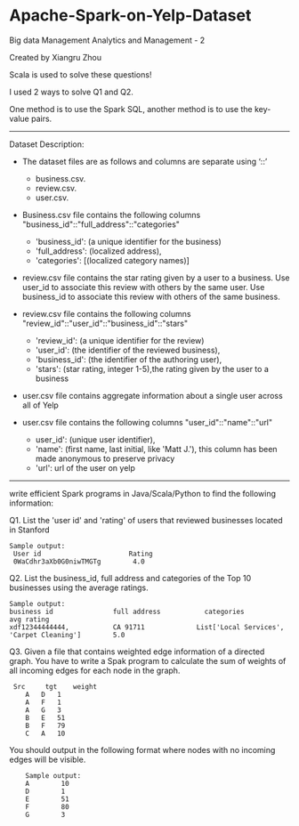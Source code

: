 # Apache-Spark-on-Yelp-Dataset
Big data Management Analytics and Management - 2

Created by Xiangru Zhou

Scala is used to solve these questions!

I used 2 ways to solve Q1 and Q2. 

One method is to use the Spark SQL, another method is to use the key-value pairs.
*******************************
Dataset Description:

* The dataset files are as follows and columns are separate using ‘::’ 
   * business.csv.
   * review.csv.
   * user.csv.
   
* Business.csv file contains the following columns "business_id"::"full_address"::"categories"
   * 'business_id': (a unique identifier for the business)
   * 'full_address': (localized address), 
   * 'categories': [(localized category names)] 
   
* review.csv file contains the star rating given by a user to a business. Use user_id to associate this review with others by the same user. Use business_id to associate this review with others of the same business. 

* review.csv file contains the following columns "review_id"::"user_id"::"business_id"::"stars"
   * 'review_id': (a unique identifier for the review)
   * 'user_id': (the identifier of the reviewed business), 
   * 'business_id': (the identifier of the authoring user), 
   * 'stars': (star rating, integer 1-5),the rating given by the user to a business

* user.csv file contains aggregate information about a single user across all of Yelp

* user.csv file contains the following columns "user_id"::"name"::"url"
   * user_id': (unique user identifier), 
   * 'name': (first name, last initial, like 'Matt J.'), this column has been made anonymous to preserve privacy 
   * 'url': url of the user on yelp
*******************************
write efficient Spark programs in Java/Scala/Python to find the following information:

Q1. List the 'user id' and 'rating' of users that reviewed businesses located in Stanford 

    Sample output:                                                    
     User id                      Rating
     0WaCdhr3aXb0G0niwTMGTg        4.0

Q2. List the business_id, full address and categories of the Top 10 businesses using the average ratings. 

    Sample output:
    business id               full address           categories                                    avg rating
    xdf12344444444,           CA 91711             List['Local Services', 'Carpet Cleaning']       	5.0
    
Q3. Given a file that contains weighted edge information of a directed graph. You have to write a Spak program to calculate the sum of weights of all incoming edges for each node in the graph.

     Src	 tgt 	weight 
        A 	D 	1 
        A 	F 	1 
        A 	G 	3 
        B 	E 	51 
        B 	F 	79 
        C 	A 	10
        
You should output in the following format where nodes with no incoming edges will be visible.

        Sample output:
        A        10
        D        1
        E        51 
        F 	     80
        G        3



   





